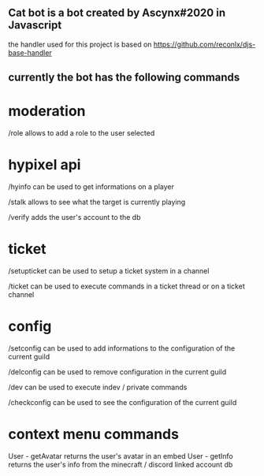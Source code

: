 ## Cat bot is a bot created by Ascynx#2020 in Javascript
the handler used for this project is based on https://github.com/reconlx/djs-base-handler


## currently the bot has the following commands

# moderation

/role allows to add a role to the user selected
# hypixel api

/hyinfo can be used to get informations on a player

/stalk allows to see what the target is currently playing

/verify adds the user's account to the db
# ticket

/setupticket can be used to setup a ticket system in a channel

/ticket can be used to execute commands in a ticket thread or on a ticket channel
# config

/setconfig can be used to add informations to the configuration of the current guild

/delconfig can be used to remove configuration in the current guild

/dev can be used to execute indev / private commands

/checkconfig can be used to see the configuration of the current guild
# context menu commands

User - getAvatar returns the user's avatar in an embed
User - getInfo returns the user's info from the minecraft / discord linked account db